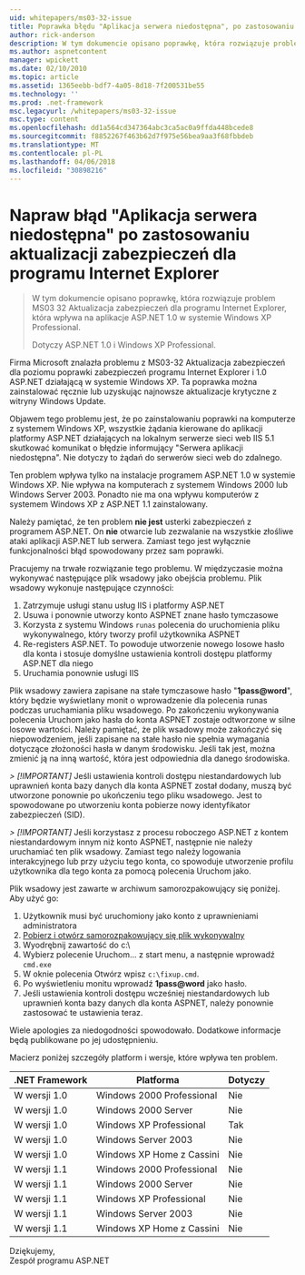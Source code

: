 ```yaml
---
uid: whitepapers/ms03-32-issue
title: Poprawka błędu "Aplikacja serwera niedostępna", po zastosowaniu aktualizacji zabezpieczeń dla programu Internet Explorer | Dokumentacja firmy Microsoft
author: rick-anderson
description: W tym dokumencie opisano poprawkę, która rozwiązuje problem MS03 32 Aktualizacja zabezpieczeń dla programu Internet Explorer, która wpływa na aplikacje programu ASP.NET w wersji 1.0 Wi...
ms.author: aspnetcontent
manager: wpickett
ms.date: 02/10/2010
ms.topic: article
ms.assetid: 1365eebb-bdf7-4a05-8d18-7f200531be55
ms.technology: ''
ms.prod: .net-framework
msc.legacyurl: /whitepapers/ms03-32-issue
msc.type: content
ms.openlocfilehash: dd1a564cd347364abc3ca5ac0a9ffda448bcede8
ms.sourcegitcommit: f8852267f463b62d7f975e56bea9aa3f68fbbdeb
ms.translationtype: MT
ms.contentlocale: pl-PL
ms.lasthandoff: 04/06/2018
ms.locfileid: "30898216"
---
```

<a name="fix-for-server-application-unavailable-error-after-applying-security-update-for-ie"></a>Napraw błąd "Aplikacja serwera niedostępna" po zastosowaniu aktualizacji zabezpieczeń dla programu Internet Explorer
====================
> W tym dokumencie opisano poprawkę, która rozwiązuje problem MS03 32 Aktualizacja zabezpieczeń dla programu Internet Explorer, która wpływa na aplikacje ASP.NET 1.0 w systemie Windows XP Professional.
> 
> Dotyczy ASP.NET 1.0 i Windows XP Professional.


Firma Microsoft znalazła problemu z MS03-32 Aktualizacja zabezpieczeń dla poziomu poprawki zabezpieczeń programu Internet Explorer i 1.0 ASP.NET działającą w systemie Windows XP. Ta poprawka można zainstalować ręcznie lub uzyskując najnowsze aktualizacje krytyczne z witryny Windows Update.

Objawem tego problemu jest, że po zainstalowaniu poprawki na komputerze z systemem Windows XP, wszystkie żądania kierowane do aplikacji platformy ASP.NET działających na lokalnym serwerze sieci web IIS 5.1 skutkować komunikat o błędzie informujący "Serwera aplikacji niedostępna". Nie dotyczy to żądań do serwerów sieci web do zdalnego.

Ten problem wpływa tylko na instalacje programem ASP.NET 1.0 w systemie Windows XP. Nie wpływa na komputerach z systemem Windows 2000 lub Windows Server 2003. Ponadto nie ma ona wpływu komputerów z systemem Windows XP z ASP.NET 1.1 zainstalowany.

Należy pamiętać, że ten problem **nie jest** usterki zabezpieczeń z programem ASP.NET. On **nie** otwarcie lub zezwalanie na wszystkie złośliwe ataki aplikacji ASP.NET lub serwera. Zamiast tego jest wyłącznie funkcjonalności błąd spowodowany przez sam poprawki.

Pracujemy na trwałe rozwiązanie tego problemu. W międzyczasie można wykonywać następujące plik wsadowy jako obejścia problemu. Plik wsadowy wykonuje następujące czynności:

1. Zatrzymuje usługi stanu usług IIS i platformy ASP.NET
2. Usuwa i ponownie utworzy konto ASPNET znane hasło tymczasowe
3. Korzysta z systemu Windows `runas` polecenia do uruchomienia pliku wykonywalnego, który tworzy profil użytkownika ASPNET
4. Re-registers ASP.NET. To powoduje utworzenie nowego losowe hasło dla konta i stosuje domyślne ustawienia kontroli dostępu platformy ASP.NET dla niego
5. Uruchamia ponownie usługi IIS

Plik wsadowy zawiera zapisane na stałe tymczasowe hasło "<strong>1pass@word</strong>", który będzie wyświetlany monit o wprowadzenie dla polecenia runas podczas uruchamiania pliku wsadowego. Po zakończeniu wykonywania polecenia Uruchom jako hasła do konta ASPNET zostaje odtworzone w silne losowe wartości. Należy pamiętać, że plik wsadowy może zakończyć się niepowodzeniem, jeśli zapisane na stałe hasło nie spełnia wymagania dotyczące złożoności hasła w danym środowisku. Jeśli tak jest, można zmienić ją na inną wartość, która jest odpowiednia dla danego środowiska.

*> [!IMPORTANT]* Jeśli ustawienia kontroli dostępu niestandardowych lub uprawnień konta bazy danych dla konta ASPNET został dodany, muszą być utworzone ponownie po ukończeniu tego pliku wsadowego. Jest to spowodowane po utworzeniu konta pobierze nowy identyfikator zabezpieczeń (SID).

*> [!IMPORTANT]* Jeśli korzystasz z procesu roboczego ASP.NET z kontem niestandardowym innym niż konto ASPNET, następnie nie należy uruchamiać ten plik wsadowy. Zamiast tego należy logowania interakcyjnego lub przy użyciu tego konta, co spowoduje utworzenie profilu użytkownika dla tego konta za pomocą polecenia Uruchom jako.

Plik wsadowy jest zawarte w archiwum samorozpakowujący się poniżej. Aby użyć go:

1. Użytkownik musi być uruchomiony jako konto z uprawnieniami administratora
2. [Pobierz i otwórz samorozpakowujący się plik wykonywalny](ms03-32-issue/_static/fixup1.exe)
3. Wyodrębnij zawartość do c:\
4. Wybierz polecenie Uruchom... z start menu, a następnie wprowadź `cmd.exe`
5. W oknie polecenia Otwórz wpisz `c:\fixup.cmd`.
6. Po wyświetleniu monitu wprowadź <strong>1pass@word</strong> jako hasło.
7. Jeśli ustawienia kontroli dostępu wcześniej niestandardowych lub uprawnień konta bazy danych dla konta ASPNET, należy ponownie zastosować te ustawienia teraz.

Wiele apologies za niedogodności spowodowało. Dodatkowe informacje będą publikowane po jej udostępnieniu.

Macierz poniżej szczegóły platform i wersje, które wpływa ten problem.

| .NET Framework | Platforma | Dotyczy |
| --- | --- | --- |
| W wersji 1.0 | Windows 2000 Professional | Nie |
| W wersji 1.0 | Windows 2000 Server | Nie |
| W wersji 1.0 | Windows XP Professional | Tak |
| W wersji 1.0 | Windows Server 2003 | Nie |
| W wersji 1.0 | Windows XP Home z Cassini | Nie |
| W wersji 1.1 | Windows 2000 Professional | Nie |
| W wersji 1.1 | Windows 2000 Server | Nie |
| W wersji 1.1 | Windows XP Professional | Nie |
| W wersji 1.1 | Windows Server 2003 | Nie |
| W wersji 1.1 | Windows XP Home z Cassini | Nie |

Dziękujemy,   
 Zespół programu ASP.NET
